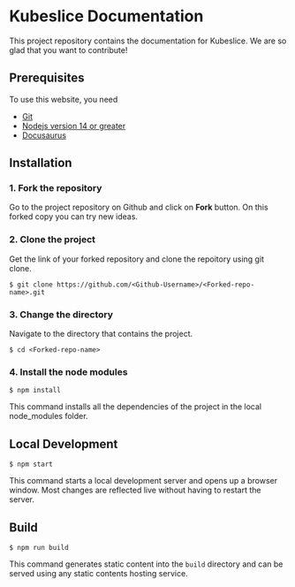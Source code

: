 # Kubeslice Documentation
This project repository contains the documentation for Kubeslice. We are so glad that you want to contribute!

## Prerequisites

To use this website, you need
- [Git](https://git-scm.com/downloads)
- [Nodejs version 14 or greater](https://nodejs.org/en/download/)
- [Docusaurus](https://docusaurus.io/docs/installation)

## Installation

### 1. Fork the repository

Go to the project repository on Github and click on **Fork** button. On this forked copy you can try new ideas.

### 2. Clone the project

Get the link of your forked repository and clone the repoitory using git clone.
```
$ git clone https://github.com/<Github-Username>/<Forked-repo-name>.git
```

### 3. Change the directory

Navigate to the directory that contains the project.
```
$ cd <Forked-repo-name>
```

### 4. Install the node modules

```
$ npm install
```
This command installs all the dependencies of the project in the local node_modules folder.

## Local Development

```
$ npm start
```

This command starts a local development server and opens up a browser window. Most changes are reflected live without having to restart the server.

## Build

```
$ npm run build
```

This command generates static content into the `build` directory and can be served using any static contents hosting service.

